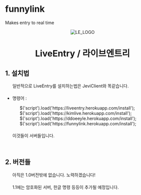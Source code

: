 # funnylink
Makes entry to real time
<p align="center">
    <img src="https://github.com/muno9748/https://github.com/entry0917/funnylink/blob/master/LOGO.png" alt="LE_LOGO">
</p>
<h1 align="center">LiveEntry / 라이브엔트리</h1>

<h2>1. 설치법</h2>
<ul>
    <div>일반적으로 LiveEntry를 설치하는법은 JeviClient와 똑같습니다.</div>
    <div>　</div>
    <li>명령어 :</li>
    <ul>
        <div>$('script').load('https://liveentry.herokuapp.com/install');</div>
        <div>$('script').load('https://kimlive.herokuapp.com/install');</div>
        <div>$('script').load('https://ddoeeyle.herokuapp.com/install');</div>
        <div>$('script').load('https://funnylink.herokuapp.com/install');</div>
    </ul>
    <div>　</div>
    <div>이것들이 서버들입니다.</div>
</ul>
<br />

<h2>2. 버전들</h2>
<ul>
    <div>아직은 1.0버전밖에 없습니다. 노력하겠습니다!</div>
    <div>　</div>
    <div>1.1에는 암호화된 서버, 한글 명령 등등이 추가될 예정입니다.</div>
</ul>

